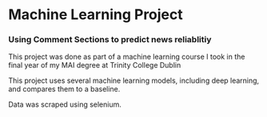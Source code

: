 # Machine Learning Project
### Using Comment Sections to predict news reliablitiy

This project was done as part of a machine learning course I took in the final year of my MAI degree at Trinity College Dublin

This project uses several machine learning models, including deep learning, and compares them to a baseline.

Data was scraped using selenium.


